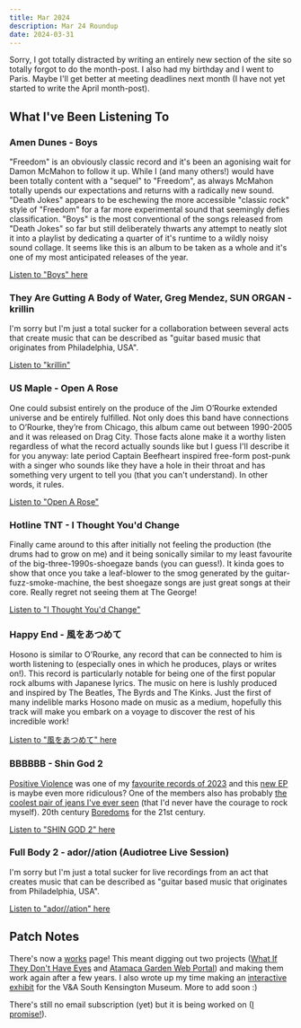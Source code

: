 ```yaml
---
title: Mar 2024
description: Mar 24 Roundup
date: 2024-03-31
---
```


Sorry, I got totally distracted by writing an entirely new section of the site so totally forgot to do the month-post. I also had my birthday and I went to Paris. Maybe I'll get better at meeting deadlines next month (I have not yet started to write the April month-post).

## What I've Been Listening To

### Amen Dunes - Boys

"Freedom" is an obviously classic record and it's been an agonising wait for Damon McMahon to follow it up. While I (and many others!) would have been totally content with a "sequel" to "Freedom", as always McMahon totally upends our expectations and returns with a radically new sound. "Death Jokes" appears to be eschewing the more accessible "classic rock" style of "Freedom" for a far more experimental sound that seemingly defies classification. "Boys" is the most conventional of the songs released from "Death Jokes" so far but still deliberately thwarts any attempt to neatly slot it into a playlist by dedicating a quarter of it's runtime to a wildly noisy sound collage. It seems like this is an album to be taken as a whole and it's one of my most anticipated releases of the year.

[Listen to "Boys" here](https://www.youtube.com/watch?v=D6mj3LLAG1g )

### They Are Gutting A Body of Water, Greg Mendez, SUN ORGAN - krillin

I'm sorry but I'm just a total sucker for a collaboration between several acts that create music that can be described as "guitar based music that originates from Philadelphia, USA".

[Listen to "krillin"](https://www.youtube.com/watch?v=3XO30ROquSw)

### US Maple - Open A Rose

One could subsist entirely on the produce of the Jim O’Rourke extended universe and be entirely fulfilled. Not only does this band have connections to O’Rourke, they’re from Chicago, this album came out between 1990-2005 and it was released on Drag City. Those facts alone make it a worthy listen regardless of what the record actually sounds like but I guess I'll describe it for you anyway: late period Captain Beefheart inspired free-form post-punk with a singer who sounds like they have a hole in their throat and has something very urgent to tell you (that you can't understand). In other words, it rules.

[Listen to "Open A Rose"](https://www.youtube.com/watch?v=nH3VawiyTMw)

### Hotline TNT - I Thought You'd Change

Finally came around to this after initially not feeling the production (the drums had to grow on me) and it being sonically similar to my least favourite of the big-three-1990s-shoegaze bands (you can guess!). It kinda goes to show that once you take a leaf-blower to the smog generated by the guitar-fuzz-smoke-machine, the best shoegaze songs are just great songs at their core. Really regret not seeing them at The George!

[Listen to "I Thought You'd Change"](https://www.youtube.com/watch?v=mMxEbHC_xqY)

### Happy End -  風をあつめて

Hosono is similar to O’Rourke, any record that can be connected to him is worth listening to (especially ones in which he produces, plays or writes on!). This record is particularly notable for being one of the first popular rock albums with Japanese lyrics. The music on here is lushly produced and inspired by The Beatles, The Byrds and The Kinks. Just the first of many indelible marks Hosono made on music as a medium, hopefully this track will make you embark on a voyage to discover the rest of his incredible work!

[Listen to "風をあつめて" here](https://www.youtube.com/watch?v=EZQQlzCqqNs&t=255s)

### BBBBBB - Shin God 2

[Positive Violence](https://deathbombarc.bandcamp.com/album/positive-violence) was one of my [favourite records of 2023](/blog/2023lists/) and this [new EP](https://bbbbbbb1.bandcamp.com/album/shinpi) is maybe even more ridiculous? One of the members also has probably [the coolest pair of jeans I've ever seen](https://www.youtube.com/watch?v=W5-SL-0irCI&pp=ygUUYmJiYmJiYiBzcGFjZSBzaG93ZXI%3D) (that I'd never have the courage to rock myself). 20th century [Boredoms](https://www.youtube.com/watch?v=LVoRmjah6jE) for the 21st century.

[Listen to "SHIN GOD 2" here](https://www.youtube.com/watch?v=zjNgdXFZLPI)

### Full Body 2 - ador//ation (Audiotree Live Session)

I'm sorry but I'm just a total sucker for live recordings from an act that creates music that can be described as "guitar based music that originates from Philadelphia, USA".

[Listen to "ador//ation" here](https://youtu.be/xe7rEv5UgRA?t=750)

## Patch Notes

There's now a [works](/works) page! This meant digging out two projects ([What If They Don't Have Eyes](/works/what-if/) and [Atamaca Garden Web Portal](/works/atamaca-preamble/)) and making them work again after a few years. I also wrote up my time making an [interactive exhibit](/works/concealed-history/) for the V&A South Kensington Museum. More to add soon :)

There's still no email subscription (yet) but it is being worked on ([I promise!](https://github.com/patrickpatrickpatrick/patrickpatrickpatrick.github.io/blob/d07d7eb40f00d2c3d8f205355d91cac1eec719aa/_includes/layouts/mailinglist.njk)).

